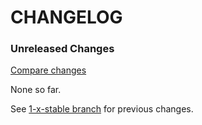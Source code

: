 # CHANGELOG

### Unreleased Changes

[Compare changes](https://github.com/tf/paperclip-nginx-upload/compare/1-x-stable...master)

None so far.

See
[1-x-stable branch](https://github.com/tf/paperclip-nginx-upload/blob/1-x-stable/CHANGELOG.md)
for previous changes.
